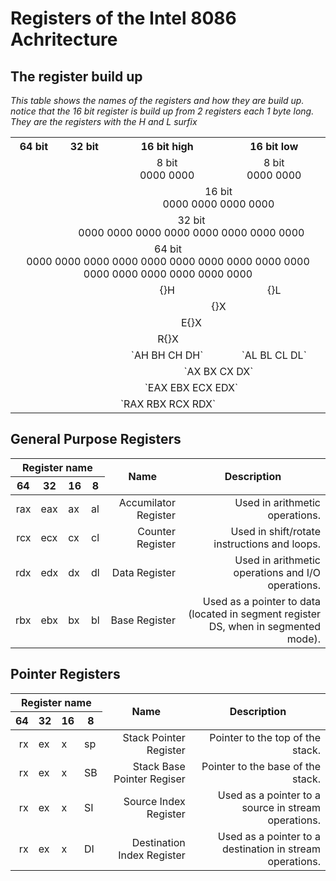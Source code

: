 <!-- 
  -- Author: Joris Rietveld <jorisrietveld@gmail.com>   
  -- Date: 08-06-2018 02:15    
  -- Licence: GPLv3 - General Public Licence version 3
  -- 
  -- Description:
  --  
  -->
# Registers of the Intel 8086 Achritecture

## The register build up
_This table shows the names of the registers and how they are build up. notice that the 16 bit register
is build up from 2 registers each 1 byte long. They are the registers with the H and L surfix_

<table>
    <tr>
        <th>64 bit</th>
        <th>32 bit</th>
        <th>16 bit high</th>
        <th>16 bit low</th>
    </tr>
    <tr>
        <td align="center" colspan="2"></td>
        <td align="center" colspan="1">8 bit<br>0000 0000</td>
        <td align="center" colspan="1">8 bit<br>0000 0000</td>
    </tr>
    <tr>
        <td align="center"  colspan="2"></td>
        <td align="center"  colspan="2">16 bit<br>0000 0000 0000 0000</td>
    </tr>
    <tr>
        <td align="center"></th>
        <td align="center" colspan="3">32 bit<br>0000 0000 0000 0000 0000 0000 0000 0000</td>
    </tr>
    <tr>
        <td align="center" colspan="4">64 bit<br>0000 0000 0000 0000 0000 0000 0000 0000 0000 0000 0000 0000 0000 0000 0000 0000</td>
    </tr>
    <tr>
        <td colspan="2"></td>
        <td align="center">{}H</td>
        <td align="center">{}L</td>
    </tr>
    <tr>
        <td colspan="2></td>
        <td colspan="2></td>
        <td colspan="2" align="center">{}X</td>
    </tr>
    <tr>
      <td></td>
      <td colspan="3" align="center">E{}X</td>
    </tr>
    <tr>
      <td colspan="4" align="center">R{}X</td>
    </tr>
    <tr>
        <td colspan="2"></td>
        <td align="center">`AH BH CH DH`</td>
        <td align="center">`AL BL CL DL`</td>
    </tr>
    <tr>
      <td align="center" colspan="2"></td>
      <td colspan="2" align="center">`AX BX CX DX`</td>
    </tr>
    <tr>
        <td align="center"></td>
        <td align="center" colspan="3">`EAX EBX ECX EDX`</td>
      </tr>
      <tr>
      <td align="center"colspan="4">`RAX RBX RCX RDX`</td>
    </tr>
</table>

## General Purpose Registers
<table>
  <thead>
    <tr>
    <th colspan="4" align="center"> <strong>Register name</strong> </th>
    <th rowspan="2" align="center"> <strong>Name</strong> </th>
    <th rowspan="2" align="center"> <strong>Description</strong> </th>
    </tr>
    <tr>
    <th>64</th>
    <th>32</th>
    <th>16</th>
    <th>8</th>
    </tr>
  </thead>
  <tbody>
    <tr><td align="right">rax</td><td>eax</td><td>ax</td><td>al</td><td align="right">       Accumilator Register </td><td align="right">                                                     Used in arithmetic operations. </td></tr>
    <tr><td align="right">rcx</td><td>ecx</td><td>cx</td><td>cl</td><td align="right">           Counter Register </td><td align="right">                                       Used in shift/rotate instructions and loops. </td></tr>
    <tr><td align="right">rdx</td><td>edx</td><td>dx</td><td>dl</td><td align="right">              Data Register </td><td align="right">                                  Used in arithmetic operations and I/O operations. </td></tr>
    <tr><td align="right">rbx</td><td>ebx</td><td>bx</td><td>bl</td><td align="right">              Base Register </td><td align="right"> Used as a pointer to data (located in segment register DS, when in segmented mode). </td></tr>
</table>

## Pointer Registers
<table>
  <thead>
    <tr>
    <th colspan="4" align="center"> <strong>Register name</strong> </th>
    <th rowspan="2" align="center"> <strong>Name</strong> </th>
    <th rowspan="2" align="center"> <strong>Description</strong> </th>
    </tr>
    <tr>
    <th>64</th>
    <th>32</th>
    <th>16</th>
    <th>8</th>
    </tr>
  </thead>
  <tbody>
    <tr><td align="right">rx</td><td>ex</td><td>x</td><td>sp</td><td align="right">     Stack Pointer Register </td><td align="right">                                                   Pointer to the top of the stack. </td></tr>
    <tr><td align="right">rx</td><td>ex</td><td>x</td><td>SB</td><td align="right"> Stack Base Pointer Regiser </td><td align="right">                                                  Pointer to the base of the stack. </td></tr>
    <tr><td align="right">rx</td><td>ex</td><td>x</td><td>SI</td><td align="right">      Source Index Register </td><td align="right">                                Used as a pointer to a source in stream operations. </td></tr>
    <tr><td align="right">rx</td><td>ex</td><td>x</td><td>DI</td><td align="right"> Destination Index Register </td><td align="right">                           Used as a pointer to a destination in stream operations. </td></tr>
  </tbody>
</table>
